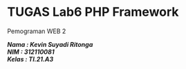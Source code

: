 # TUGAS Lab6 PHP Framework
Pemograman WEB 2

**_Nama : Kevin Suyadi Ritonga_** <br/>
**_NIM : 312110081_** <br/>
**_Kelas : TI.21.A3_** <br/>
